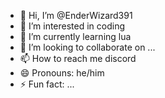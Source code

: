 - 👋 Hi, I’m @EnderWizard391
- 👀 I’m interested in coding
- 🌱 I’m currently learning lua
- 💞️ I’m looking to collaborate on ...
- 📫 How to reach me discord
- 😄 Pronouns: he/him
- ⚡ Fun fact: ...

<!---
EnderWizard391/EnderWizard391 is a ✨ special ✨ repository because its `README.md` (this file) appears on your GitHub profile.
You can click the Preview link to take a look at your changes.
--->
